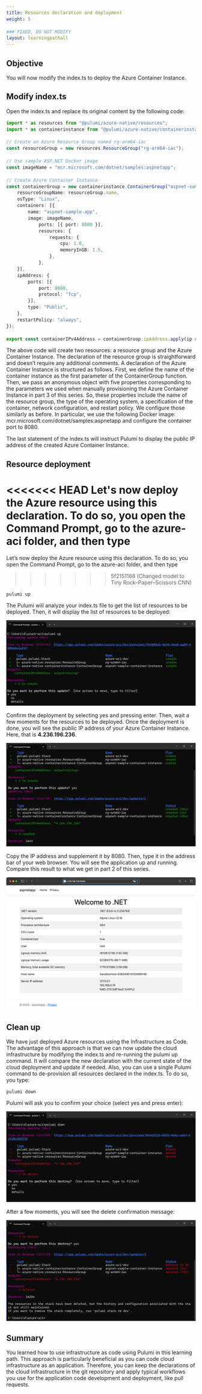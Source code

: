 ```yaml
---
title: Resources declaration and deployment
weight: 5

### FIXED, DO NOT MODIFY
layout: learningpathall
---
```


## Objective
You will now modify the index.ts to deploy the Azure Container Instance.

## Modify index.ts
Open the index.ts and replace its original content by the following code:

```typescript
import * as resources from "@pulumi/azure-native/resources";
import * as containerinstance from "@pulumi/azure-native/containerinstance";

// Create an Azure Resource Group named rg-arm64-iac
const resourceGroup = new resources.ResourceGroup("rg-arm64-iac");

// Use sample ASP.NET Docker image
const imageName = "mcr.microsoft.com/dotnet/samples:aspnetapp";

// Create Azure Container Instance
const containerGroup = new containerinstance.ContainerGroup("aspnet-sample-container-instance", {
    resourceGroupName: resourceGroup.name,
    osType: "Linux",
    containers: [{
        name: "aspnet-sample-app",
        image: imageName,
            ports: [{ port: 8080 }],
            resources: {
                requests: {
                    cpu: 1.0,
                    memoryInGB: 1.5,
                },
            },
    }],
    ipAddress: {
        ports: [{
            port: 8080,
            protocol: "Tcp",
        }],
        type: "Public",
    },
    restartPolicy: "always",
});

export const containerIPv4Address = containerGroup.ipAddress.apply(ip => ip?.ip);
```

The above code will create two resources: a resource group and the Azure Container Instance. The declaration of the resource group is straightforward and doesn’t require any additional comments. A declaration of the Azure Container Instance is structured as follows. First, we define the name of the container instance as the first parameter of the ContainerGroup function. Then, we pass an anonymous object with five properties corresponding to the parameters we used when manually provisioning the Azure Container Instance in part 3 of this series. So, these properties include the name of the resource group, the type of the operating system, a specification of the container, network configuration, and restart policy. We configure those similarly as before. In particular, we use the following Docker image: mcr.microsoft.com/dotnet/samples:aspnetapp and configure the container port to 8080.

The last statement of the index.ts will instruct Pulumi to display the public IP address of the created Azure Container Instance. 

## Resource deployment
<<<<<<< HEAD
Let's now deploy the Azure resource using this declaration. To do so, you open the Command Prompt, go to the azure-aci folder, and then type 
=======
Let’s now deploy the Azure resource using this declaration. To do so, you open the Command Prompt, go to the azure-aci folder, and then type 
>>>>>>> 5f2151168 (Changed model to Tiny Rock–Paper–Scissors CNN)

```console
pulumi up
```

The Pulumi will analyze your index.ts file to get the list of resources to be deployed. Then, it will display the list of resources to be deployed:

![Pulumi#left](figures/03.png)

Confirm the deployment by selecting yes and pressing enter. Then, wait a few moments for the resources to be deployed. Once the deployment is done, you will see the public IP address of your Azure Container Instance. Here, that is **4.236.196.236**.

![Pulumi#left](figures/04.png)

Copy the IP address and supplement it by 8080. Then, type it in the address bar of your web browser. You will see the application up and running. Compare this result to what we get in part 2 of this series.

![Pulumi#left](figures/05.png)

## Clean up
We have just deployed Azure resources using the Infrastructure as Code. The advantage of this approach is that we can now update the cloud infrastructure by modifying the index.ts and re-running the pulumi up command. It will compare the new declaration with the current state of the cloud deployment and update if needed. Also, you can use a single Pulumi command to de-provision all resources declared in the index.ts. To do so, you type:

```console
pulumi down
```

Pulumi will ask you to confirm your choice (select yes and press enter):

![Pulumi#left](figures/06.png)

After a few moments, you will see the delete confirmation message:

![Pulumi#left](figures/07.png)

## Summary
You learned how to use infrastructure as code using Pulumi in this learning path. This approach is particularly beneficial as you can code cloud infrastructure as an application. Therefore, you can keep the declarations of the cloud infrastructure in the git repository and apply typical workflows you use for the application code development and deployment, like pull requests.